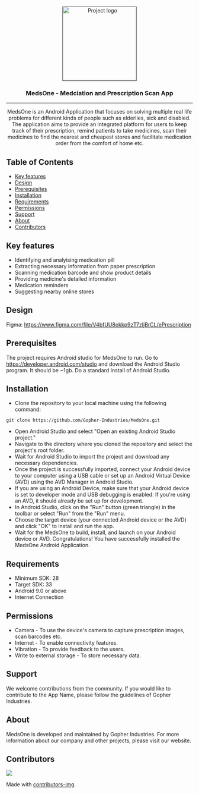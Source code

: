 <p align="center">
  <a href="" rel="noopener">
 <img width=200px height=200px src="https://avatars.githubusercontent.com/u/100745757?s=200&v=4" alt="Project logo"></a>
</p>

<h3 align="center">MedsOne - Medciation and Prescription Scan App</h3>

---

<p align="center"> MedsOne is an Android Application that focuses on solving multiple real life problems for different kinds of people such as elderlies, sick and disabled. The application aims to provide an integrated platform for users to keep track of their prescription, remind patients to take medicines, scan their medicines to find the nearest and cheapest stores and facilitate medication order from the comfort of home etc.
    <br>
</p>

## Table of Contents
- [Key features](#key-features)
- [Design](#design)
- [Prerequisites](#prerequisites)
- [Installation](#installation)
- [Requirements](#requirements)
- [Permissions](#permissions)
- [Support](#support)
- [About](#about)
- [Contributors](#contributors)

## Key features <a name = "key_features"></a>
- Identifying and analyising medication pill
- Extracting necessary information from paper prescription
- Scanning medication barcode and show product details
- Providing medicine's detailed information
- Medication reminders
- Suggesting nearby online stores
## Design <a name = "design"></a>
Figma: https://www.figma.com/file/V4bfUU8okkp9zT7zIjBrCL/ePrescription
## Prerequisites <a name = "prerequisites"></a>
The project requires Android studio for MedsOne to run. Go to https://developer.android.com/studio and download the Android Studio program. It should be ~1gb. Do a standard Install of Android Studio.
## Installation <a name = "installation"></a>
- Clone the repository to your local machine using the following command:
```
git clone https://github.com/Gopher-Industries/MedsOne.git
```
- Open Android Studio and select "Open an existing Android Studio project."
- Navigate to the directory where you cloned the repository and select the project's root folder.
- Wait for Android Studio to import the project and download any necessary dependencies.
- Once the project is successfully imported, connect your Android device to your computer using a USB cable or set up an Android Virtual Device (AVD) using the AVD Manager in Android Studio.
- If you are using an Android Device, make sure that your Android device is set to developer mode and USB debugging is enabled. If you're using an AVD, it should already be set up for development.
- In Android Studio, click on the "Run" button (green triangle) in the toolbar or select "Run" from the "Run" menu.
- Choose the target device (your connected Android device or the AVD) and click "OK" to install and run the app.
- Wait for the MedsOne to build, install, and launch on your Android device or AVD.
Congratulations! You have successfully installed the MedsOne Android Application.
## Requirements <a name = "requirements"></a>
- Minimum SDK: 28
- Target SDK: 33
- Android 9.0 or above
- Internet Connection
## Permissions <a name = "permissions"></a>
- Camera - To use the device's camera to capture prescription images, scan barcodes etc.
- Internet - To enable connectivity features.
- Vibration - To provide feedback to the users.
- Write to external storage - To store necessary data.
## Support <a name = "support"></a>
We welcome contributions from the community. If you would like to contribute to the App Name, please follow the guidelines of Gopher Industries.
## About <a name = "about"></a>
MedsOne is developed and maintained by Gopher Industries. For more information about our company and other projects, please visit our website.
## Contributors <a name = "contributors"></a>
<a href = "https://github.com/Gopher-Industries/MedsOne/graphs/contributors">
  <img src = "https://contrib.rocks/image?repo = Gopher-Industries/MedsOne"/>
</a>

Made with [contributors-img](https://contrib.rocks).
